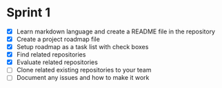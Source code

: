 # Sprint 1
- [X] Learn markdown language and create a README file in the repository
- [X] Create a project roadmap file
- [X] Setup roadmap as a task list with check boxes
- [X] Find related repositories
- [X] Evaluate related repositories
- [ ] Clone related existing repositories to your team
- [ ] Document any issues and how to make it work
